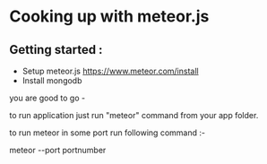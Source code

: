 # Cooking up with meteor.js


<h2>Getting started :  </h2>

 * Setup meteor.js https://www.meteor.com/install
 * Install mongodb
 
you are good to go -

to run application just run "meteor" command from your app folder.

to run meteor in some port run following command :-

 meteor --port portnumber
